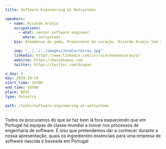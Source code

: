 ```yaml
---
title: Software Engineering at Outsystems

speakers:
  - name: Ricardo Araújo
    occupations:
      - what: senior software engineer
        where: outsystems
    bio: Almadense de gema, Proencense de coração, Ricardo Araújo tem 20 anos de carreira ligado ao desenvolvimento web, tendo aprendido e desenvolvido aplicações para diversas indústrias e clientes de diversos países. Em 2009 abriu o centro de desenvolvimento remoto da OutSystems situado em Proença-a-Nova e de lá tem ajudado a OutSystems a liderar o mercado de Low-Code. O actual desafio é o de aumentar o ecosistema em 50 000 programadores até final de 2020.

    img: "../../../images/JoseCarreiras.jpg"
    linkedin: https://www.linkedin.com/in/ricardonevesaraujo/
    website: https://davidsopas.com
    twitter: https://twitter.com/dsopas

n_day: 3
day: 2019-10-29
start_time: 15h00
end_time: 16h00
place: B032
type: Palestra

path: /talks/software-engineering-at-outsystems
---
```


Todos os procuramos do que se faz bem lá fora esquecendo que em Portugal há equipas de classe mundial a inovar nos processos de engenharia de software. É isso que pretendemos dar a conhecer durante a nossa apresentação, quais os ingredientes essenciais para uma empresa de software nascida e baseada em Portugal
